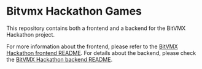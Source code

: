 # Bitvmx Hackathon Games

This repository contains both a frontend and a backend for the BitVMX Hackathon project. 

For more information about the frontend, please refer to the [BitVMX Hackathon frontend README](./frontend/README.md).
For details about the backend, please check the [BitVMX Hackathon backend README](./backend/README.md).
